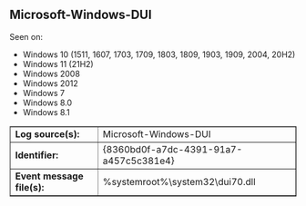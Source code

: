 ## Microsoft-Windows-DUI

Seen on:
* Windows 10 (1511, 1607, 1703, 1709, 1803, 1809, 1903, 1909, 2004, 20H2)
* Windows 11 (21H2)
* Windows 2008
* Windows 2012
* Windows 7
* Windows 8.0
* Windows 8.1

<table border="1" class="docutils">
  <tbody>
    <tr>
      <td><b>Log source(s):</b></td>
      <td>Microsoft-Windows-DUI</td>
    </tr>
    <tr>
      <td><b>Identifier:</b></td>
      <td>{8360bd0f-a7dc-4391-91a7-a457c5c381e4}</td>
    </tr>
    <tr>
      <td><b>Event message file(s):</b></td>
      <td>%systemroot%\system32\dui70.dll</td>
    </tr>
  </tbody>
</table>

&nbsp;


